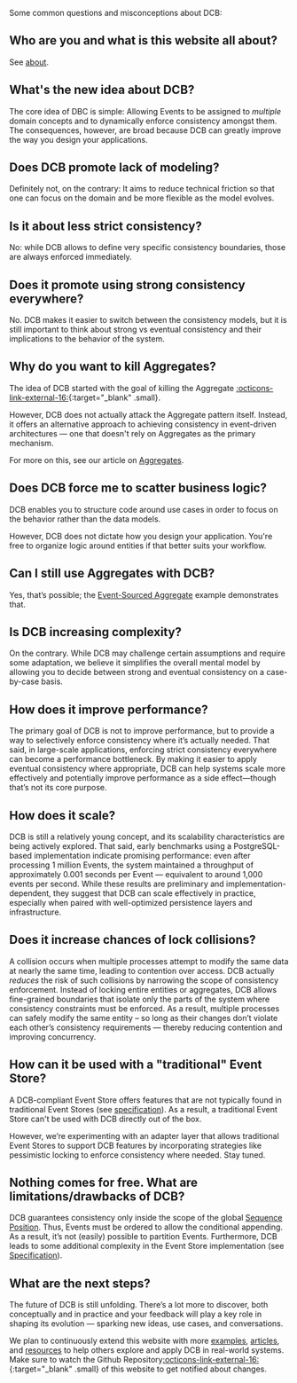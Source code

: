 Some common questions and misconceptions about DCB:

## Who are you and what is this website all about?

See [about](about.md).

## What's the new idea about DCB?

The core idea of DBC is simple: Allowing Events to be assigned to _multiple_ domain concepts and to dynamically enforce consistency amongst them. The consequences, however, are broad because DCB can greatly improve the way you design your applications.

## Does DCB promote lack of modeling?

Definitely not, on the contrary: It aims to reduce technical friction so that one can focus on the domain and be more flexible as the model evolves.

## Is it about less strict consistency?

No: while DCB allows to define very specific consistency boundaries, those are always enforced immediately.

## Does it promote using strong consistency everywhere?

No. DCB makes it easier to switch between the consistency models, but it is still important to think about strong vs eventual consistency and their implications to the behavior of the system.

## Why do you want to kill Aggregates?

The idea of DCB started with the goal of killing the Aggregate [:octicons-link-external-16:](https://sara.event-thinking.io/2023/04/kill-aggregate-chapter-1-I-am-here-to-kill-the-aggregate.html){:target="_blank" .small}.

However, DCB does not actually attack the Aggregate pattern itself. Instead, it offers an alternative approach to achieving consistency in event-driven architectures — one that doesn't rely on Aggregates as the primary mechanism.

For more on this, see our article on [Aggregates](topics/aggregates.md).

## Does DCB force me to scatter business logic?

DCB enables you to structure code around use cases in order to focus on the behavior rather than the data models.

However, DCB does not dictate how you design your application. You're free to organize logic around entities if that better suits your workflow.

## Can I still use Aggregates with DCB?

Yes, that’s possible; the [Event-Sourced Aggregate](examples/event-sourced-aggregate.md) example demonstrates that.

## Is DCB increasing complexity?

On the contrary. While DCB may challenge certain assumptions and require some adaptation, we believe it simplifies the overall mental model by allowing you to decide between strong and eventual consistency on a case-by-case basis.

## How does it improve performance?

The primary goal of DCB is not to improve performance, but to provide a way to selectively enforce consistency where it’s actually needed. That said, in large-scale applications, enforcing strict consistency everywhere can become a performance bottleneck. By making it easier to apply eventual consistency where appropriate, DCB can help systems scale more effectively and potentially improve performance as a side effect—though that’s not its core purpose.

## How does it scale?

DCB is still a relatively young concept, and its scalability characteristics are being actively explored. That said, early benchmarks using a PostgreSQL-based implementation indicate promising performance: even after processing 1 million Events, the system maintained a throughput of approximately 0.001 seconds per Event — equivalent to around 1,000 events per second. While these results are preliminary and implementation-dependent, they suggest that DCB can scale effectively in practice, especially when paired with well-optimized persistence layers and infrastructure.

## Does it increase chances of lock collisions?

A collision occurs when multiple processes attempt to modify the same data at nearly the same time, leading to contention over access. DCB actually _reduces_ the risk of such collisions by narrowing the scope of consistency enforcement. Instead of locking entire entities or aggregates, DCB allows fine-grained boundaries that isolate only the parts of the system where consistency constraints must be enforced. As a result, multiple processes can safely modify the same entity – so long as their changes don’t violate each other’s consistency requirements — thereby reducing contention and improving concurrency.

## How can it be used with a "traditional" Event Store?

A DCB-compliant Event Store offers features that are not typically found in traditional Event Stores (see [specification](specification.md)). As a result, a traditional Event Store can't be used with DCB directly out of the box.

However, we’re experimenting with an adapter layer that allows traditional Event Stores to support DCB features by incorporating strategies like pessimistic locking to enforce consistency where needed. Stay tuned.

## Nothing comes for free. What are limitations/drawbacks of DCB?

DCB guarantees consistency only inside the scope of the global [Sequence Position](specification.md#sequence-position). Thus, Events must be ordered to allow the conditional appending.
As a result, it’s not (easily) possible to partition Events.
Furthermore, DCB leads to some additional complexity in the Event Store implementation (see [Specification](specification.md)).

## What are the next steps?

The future of DCB is still unfolding. There’s a lot more to discover, both conceptually and in practice and your feedback will play a key role in shaping its evolution — sparking new ideas, use cases, and conversations.

We plan to continuously extend this website with more [examples](examples/index.md), [articles](topics/index.md), and [resources](resources/index.md) to help others explore and apply DCB in real-world systems. Make sure to watch the Github Repository[:octicons-link-external-16:](https://github.com/dcb-events/dcb-events.github.io){:target="_blank" .small} of this website to get notified about changes.
